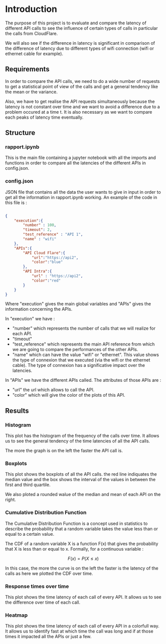 # Introduction

The purpose of this project is to evaluate and compare the latency of different API calls to see the influence of certain types of calls in particular the calls from CloudFlare.
  
 We will also see if the difference in latency is significant in comparison of the difference of latency due to different types of wifi connection (wifi or ethernet cable for example).
  
## Requirements

In order to compare the API calls, we need to do a wide number of requests to get a statistical point of view of the calls and get a general tendency like the mean or the variance.
  
Also, we have to get realise the API requests simultaneously because the latency is not constant over time and we want to avoid a difference due to a problem occured at a time t. It is also necessary as we want to compare each peaks of latency time eventually.

## Structure

### rapport.ipynb

This is the main file containing a jupyter notebook with all the imports and functions in order to compare all the latencies of the different APIs in config.json.

### config.json

JSON file that contains all the data the user wants to give in input in order to get all the information in rapport.ipynb working. An example of the code in this file is :

```json

{
    "execution":{
        "number" : 100,
        "timeout": 2,
        "test_reference" : "API 1",
        "name" : "wifi"
    }, 
    "APIs":{
        "API Cloud Flare":{
            "url":"https://api2",
            "color":"blue"
        },
        "API Intra":{ 
            "url" : "https://api2",
            "color":"red"
        }
    }
}

```

Where "execution" gives the main global variables and "APIs" gives the information concerning the APIs.
  
In "execution" we have :

* "number" which represents the number of calls that we will realize for each API.
* "timeout"
* "test_reference" which represents the main API reference from which we are going to compare the performances of the other APIs.
* "name" which can have the value "wifi" or "ethernet". This value shows the type of connexion that we executed (via the wifi or the ethernet cable). The type of connexion has a significative impact over the latencies.

In "APIs" we have the different APIs called. The attributes of those APIs are :

* "url" the url which allows to call the API.
* "color" which will give the color of the plots of this API.

## Results

### Histogram

This plot has the histogram of the frequency of the calls over time. It allows us to see the general tendency of the time latencies of all the API calls.
  
The more the graph is on the left the faster the API call is.

### Boxplots

This plot shows the boxplots of all the API calls. the red line indiquates the median value and the box shows the interval of the values in between the first and third quartile.
  
We also ploted a rounded walue of the median and mean of each API on the right.  

### Cumulative Distribution Function

The Cumulative Distribution Function is a concept used in statistics to describe the probability that a random variable takes the value less than or equal to a certain value.

The CDF of a random variable X is a function F(x) that gives the probability that X is less than or equal to x. Formally, for a continuous variable :

$$
F(x) = P(X \leq x)
$$

In this case, the more the curve is on the left the faster is the latency of the calls as here we plotted the CDF over time.

### Response times over time

This plot shows the time latency of each call of every API. It allows us to see the difference over time of each call.

### Heatmap

This plot shows the time latency of each call of every API in a colorfull way. It allows us to identify fast at which time the call was long and if at those times it impacted all the APIs or just a few.
